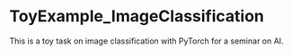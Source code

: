 # ToyExample_ImageClassification
This is a toy task on image classification with PyTorch for a seminar on AI.
